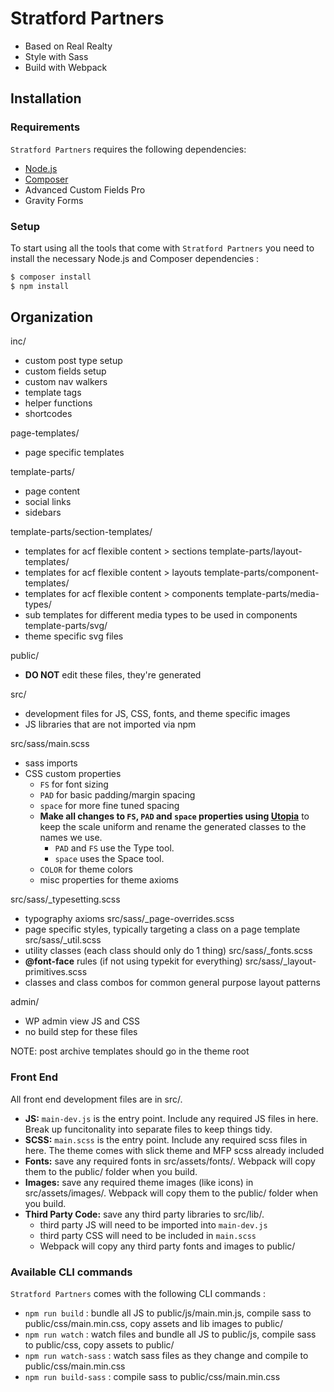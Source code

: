 Stratford Partners
===

* Based on Real Realty
* Style with Sass
* Build with Webpack

Installation
---------------

### Requirements

`Stratford Partners` requires the following dependencies:

- [Node.js](https://nodejs.org/)
- [Composer](https://getcomposer.org/)
- Advanced Custom Fields Pro
- Gravity Forms

### Setup

To start using all the tools that come with `Stratford Partners`  you need to install the necessary Node.js and Composer dependencies :

```sh
$ composer install
$ npm install
```

## Organization

inc/
- custom post type setup
- custom fields setup
- custom nav walkers
- template tags
- helper functions
- shortcodes

page-templates/
- page specific templates

template-parts/
- page content
- social links
- sidebars

template-parts/section-templates/
- templates for acf flexible content > sections 
template-parts/layout-templates/
- templates for acf flexible content > layouts 
template-parts/component-templates/
- templates for acf flexible content > components 
template-parts/media-types/
- sub templates for different media types to be used in components
template-parts/svg/
- theme specific svg files


public/
- **DO NOT** edit these files, they're generated

src/
- development files for JS, CSS, fonts, and theme specific images
- JS libraries that are not imported via npm

src/sass/main.scss 
- sass imports
- CSS custom properties
	- `FS` for font sizing
	- `PAD` for basic padding/margin spacing
	- `space` for more fine tuned spacing
	- **Make all changes to `FS`, `PAD` and `space` properties using [Utopia](https://utopia.fyi/)** to keep the scale uniform and rename the generated classes to the names we use.
		- `PAD` and `FS` use the Type tool.
		- `space` uses the Space tool.  
	- `COLOR` for theme colors
	- misc properties for theme axioms
	
src/sass/_typesetting.scss 
- typography axioms
src/sass/_page-overrides.scss
- page specific styles, typically targeting a class on a page template
src/sass/_util.scss
- utility classes (each class should only do 1 thing)
src/sass/_fonts.scss 
- **@font-face** rules (if not using typekit for everything)
src/sass/_layout-primitives.scss
- classes and class combos for common general purpose layout patterns

admin/
- WP admin view JS and CSS
- no build step for these files

NOTE: post archive templates should go in the theme root 

### Front End

All front end development files are in src/.

- **JS:** `main-dev.js` is the entry point. Include any required JS files in here. Break up funcitonality into separate files to keep things tidy.
- **SCSS:** `main.scss` is the entry point. Include any required scss files in here. The theme comes with slick theme and MFP scss already included
- **Fonts:** save any required fonts in src/assets/fonts/. Webpack will copy them to the public/ folder when you build.
- **Images:** save any required theme images (like icons) in src/assets/images/. Webpack will copy them to the public/ folder when you build.
- **Third Party Code:** save any third party libraries to src/lib/.
  - third party JS will need to be imported into `main-dev.js`
  - third party CSS will need to be included in `main.scss`
  - Webpack will copy any third party fonts and images to public/

### Available CLI commands

`Stratford Partners` comes with the following CLI commands :

- `npm run build` : bundle all JS to public/js/main.min.js, compile sass to public/css/main.min.css, copy assets and lib images to public/
- `npm run watch` : watch files and bundle all JS to public/js, compile sass to public/css, copy assets to public/ 
- `npm run watch-sass` : watch sass files as they change and compile to public/css/main.min.css
- `npm run build-sass` : compile sass to public/css/main.min.css

